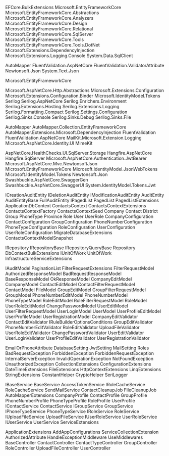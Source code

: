 EFCore.BulkExtensions
Microsoft.EntityFrameworkCore
Microsoft.EntityFrameworkCore.Abstractions
Microsoft.EntityFrameworkCore.Analyzers
Microsoft.EntityFrameworkCore.Design
Microsoft.EntityFrameworkCore.Relational
Microsoft.EntityFrameworkCore.SqlServer
Microsoft.EntityFrameworkCore.Tools
Microsoft.EntityFrameworkCore.Tools.DotNet
Microsoft.Extensions.DependencyInjection
Microsoft.Extensions.Logging.Console
System.Data.SqlClient

AutoMapper
FluentValidation.AspNetCore
FluentValidation.ValidatorAttribute
Newtonsoft.Json
System.Text.Json

Microsoft.EntityFrameworkCore

Microsoft.AspNetCore.Http.Abstractions
Microsoft.Extensions.Configuration
Microsoft.Extensions.Configuration.Binder
Microsoft.IdentityModel.Tokens
Serilog
Serilog.AspNetCore
Serilog.Enrichers.Environment
Serilog.Extensions.Hosting
Serilog.Extensions.Logging
Serilog.Formatting.Compact
Serilog.Settings.Configuration
Serilog.Sinks.Console
Serilog.Sinks.Debug
Serilog.Sinks.File

AutoMapper
AutoMapper.Collection.EntityFrameworkCore
AutoMapper.Extensions.Microsoft.DependencyInjection
FluentValidation
FluentValidation.AspNetCore
MailKit.Microsoft.Extension.Logging
Microsoft.AspNetCore.Identity.UI
MimeKit

AspNetCore.HealthChecks.UI.SqlServer.Storage
Hangfire.AspNetCore
Hangfire.SqlServer
Microsoft.AspNetCore.Authentication.JwtBearer
Microsoft.AspNetCore.Mvc.NewtonsoftJson
Microsoft.EntityFrameworkCore
Microsoft.IdentityModel.JsonWebTokens
Microsoft.IdentityModel.Tokens
Newtonsoft.Json
Swashbuckle.AspNetCore.SwaggerGen
Swashbuckle.AspNetCore.SwaggerUI
System.IdentityModel.Tokens.Jwt

ICreationAuditEntity
IDeletionAuditEntity
IModificationAuditEntity
AuditEntity
AuditEntityBase
FullAuditEntity
IPagedList
PagedList
PagedListExtensions
ApplicationDbContext
ContactsContext
ContactsContextExtensions
ContactsContextFactory
ContactsContextSeed
Company
Contact
District
Group
PhoneType
Province
Role
User
UserRole
CompanyConfiguration
ContactConfiguration
GroupConfiguration
PhoneNumberConfiguration
PhoneTypeConfiguration
RoleConfiguration
UserConfiguration
UserRoleConfiguration
MigrateDatabaseExtensions
ContactsContextModelSnapshot

IRepository
IRepositoryBase
IRepositoryQueryBase
Repository
DbContextBulkExtensions
IUnitOfWork
UnitOfWork
InfrastructureServiceExtensions

IAuditModel
PaginationList
FilterRequestExtensions
FilterRequestModel
AuthorizedResponseModel
BadRequestResponseModel
BaseResponseModel
OkResponseModel
CompanyEditModel
CompanyModel
ContactEditModel
ContactFilterRequestModel
ContactModel
FileModel
GroupEditModel
GroupFilterRequestModel
GroupModel
PhoneNumberEditModel
PhoneNumberModel
PhoneTypeModel
RoleEditModel
RoleFilterRequestModel
RoleModel
UserRoleEditModel
ChangePasswordModel
UserEditModel
UserFilterRequestModel
UserLoginModel
UserModel
UserProfileEditModel
UserProfileModel
UserRegistrationModel
CompanyEditValidator
ContactEditValidator
IRuleBuilderOptionsConditions
GroupEditValidator
PhoneNumberEditValidator
RoleEditValidator
UploadFileValidator
UserRoleEditValidator
ChangePasswordValidator
UserEditValidator
UserLoginValidator
UserProfileEditValidator
UserRegistrationValidator

EmailOrPhoneAttribute
DatabaseSetting
JwtSetting
MailSetting
Roles
BadRequestException
ForbiddenException
ForbiddenRequestException
InternalServerException
InvalidOperationException
NotFoundException
UnauthorizedException
CollectionExtensions
ConfigurationExtensions
DateTimeExtensions
FileExtensions
HttpContextExtensions
LinqExtensions
StringExtensions
ConstantHelper
CryptoHelper
SeriLogger

IBaseService
BaseService
AccessTokenService
IRoleCacheService
RoleCacheService
SendMailService
ContactCleanupJob
FileCleanupJob
AutoMapperExtensions
CompanyProfile
ContactProfile
GroupProfile
PhoneNumberProfile
PhoneTypeProfile
RoleProfile
UserProfile
IContactService
ContactService
IGroupService
GroupService
IPhoneTypeService
PhoneTypeService
IRoleService
RoleService
IUploadFileService
UploadFileService
IUserRoleService
UserRoleService
IUserService
UserService
ServiceExtensions

ApplicationExtensions
AddAppConfigurations
ServiceCollectionExtension
AuthorizedAttribute
HandleExceptionMiddleware
UseMiddlewares
BaseController
ContactController
ContactTypeController
GroupController
RoleController
UploadFileController
UserController














